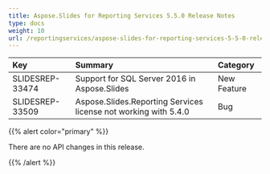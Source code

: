 ```yaml
---
title: Aspose.Slides for Reporting Services 5.5.0 Release Notes
type: docs
weight: 10
url: /reportingservices/aspose-slides-for-reporting-services-5-5-0-release-notes/
---
```


|**Key** |**Summary** |**Category** |
| :- | :- | :- |
|SLIDESREP-33474 |Support for SQL Server 2016 in Aspose.Slides |New Feature|
|SLIDESREP-33509 |Aspose.Slides.Reporting Services license not working with 5.4.0 |Bug |
{{% alert color="primary" %}} 

There are no API changes in this release.

{{% /alert %}}
